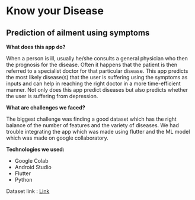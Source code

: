 # Know your Disease
## Prediction of ailment using symptoms

**What does this app do?**

When a person is ill, usually he/she consults a general physician who then the prognosis for the disease. Often it happens that the patient is then referred to a specialist doctor for that particular disease. This app predicts the most likely disease(s) that the user is suffering using the symptoms as inputs and can help in reaching the right doctor in a more time-efficient manner.  Not only does this app predict diseases but also predicts whether the user is suffering from depression.

**What are challenges we faced?**

The biggest challenge was finding a good dataset which has the right balance of the number of features and the variety of diseases. 
We had trouble integrating the app which was made using flutter and the ML model which was made on google collaboratory.

**Technologies we used:**

- Google Colab
- Android Studio
- Flutter
- Python

Dataset link : [Link](https://www.kaggle.com/kaushil268/disease-prediction-using-machine-learning)
